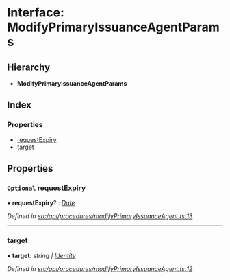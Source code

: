 # Interface: ModifyPrimaryIssuanceAgentParams

## Hierarchy

* **ModifyPrimaryIssuanceAgentParams**

## Index

### Properties

* [requestExpiry](modifyprimaryissuanceagentparams.md#optional-requestexpiry)
* [target](modifyprimaryissuanceagentparams.md#target)

## Properties

### `Optional` requestExpiry

• **requestExpiry**? : *[Date](../enums/transactionargumenttype.md#date)*

*Defined in [src/api/procedures/modifyPrimaryIssuanceAgent.ts:13](https://github.com/PolymathNetwork/polymesh-sdk/blob/c77f6a3e/src/api/procedures/modifyPrimaryIssuanceAgent.ts#L13)*

___

###  target

• **target**: *string | [Identity](../classes/identity.md)*

*Defined in [src/api/procedures/modifyPrimaryIssuanceAgent.ts:12](https://github.com/PolymathNetwork/polymesh-sdk/blob/c77f6a3e/src/api/procedures/modifyPrimaryIssuanceAgent.ts#L12)*
